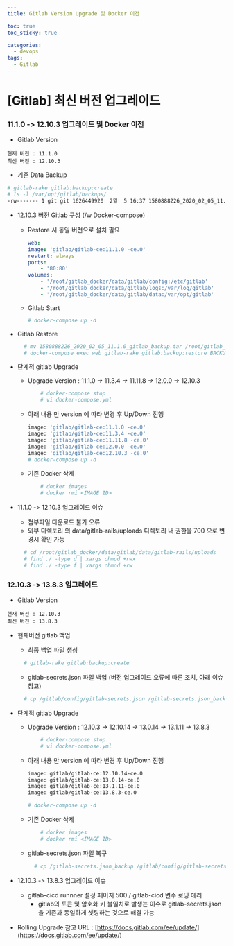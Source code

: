 ```yaml
---
title: Gitlab Version Upgrade 및 Docker 이전

toc: true
toc_sticky: true

categories:
  - devops  
tags:
  - Gitlab
---
```


# [Gitlab] 최신 버전 업그레이드


### 11.1.0 -> 12.10.3 업그레이드 및 Docker 이전
- Gitlab Version
```
현재 버전 : 11.1.0
최신 버전 : 12.10.3
```

- 기존 Data Backup
```bash
# gitlab-rake gitlab:backup:create
# ls -l /var/opt/gitlab/backups/
-rw------- 1 git git 1626449920  2월  5 16:37 1580888226_2020_02_05_11.1.0_gitlab_backup.tar
```

- 12.10.3 버전 Gitlab 구성 (/w Docker-compose)
  - Restore 시 동일 버전으로 설치 필요
    ```yaml
    web:
    image: 'gitlab/gitlab-ce:11.1.0 -ce.0'
    restart: always
    ports:
        - '80:80'
    volumes:
        - '/root/gitlab_docker/data/gitlab/config:/etc/gitlab'
        - '/root/gitlab_docker/data/gitlab/logs:/var/log/gitlab'
        - '/root/gitlab_docker/data/gitlab/data:/var/opt/gitlab'
    ```
  - Gitlab Start 
    ```bash
    # docker-compose up -d
    ```

- Gitlab Restore
  ```bash
    # mv 1580888226_2020_02_05_11.1.0_gitlab_backup.tar /root/gitlab_docker/data/gitlab/data/
    # docker-compose exec web gitlab-rake gitlab:backup:restore BACKUP=1580888226_2020_02_05_11.1.0
  ```

- 단계적 gitlab Upgrade
  - Upgrade Version : 11.1.0 -> 11.3.4 -> 11.11.8 -> 12.0.0 -> 12.10.3
    ```bash
        # docker-compose stop
        # vi docker-compose.yml
    ```
  - 아래 내용 만 version 에 따라 변경 후 Up/Down 진행
    ```bash
    image: 'gitlab/gitlab-ce:11.1.0 -ce.0'
    image: 'gitlab/gitlab-ce:11.3.4 -ce.0'
    image: 'gitlab/gitlab-ce:11.11.8 -ce.0'
    image: 'gitlab/gitlab-ce:12.0.0 -ce.0'
    image: 'gitlab/gitlab-ce:12.10.3 -ce.0'
    # docker-compose up -d
    ```
  - 기존 Docker 삭제
    ```bash  
        # docker images
        # docker rmi <IMAGE ID>
    ```
- 11.1.0 -> 12.10.3 업그레이드 이슈
  - 첨부파일 다운로드 불가 오류
  - 외부 디렉토리 의 data/gitlab-rails/uploads 디렉토리 내 권한을 700 으로 변경시 확인 가능
  ```bash
    # cd /root/gitlab_docker/data/gitlab/data/gitlab-rails/uploads
    # find ./ -type d | xargs chmod +rwx
    # find ./ -type f | xargs chmod +rw
  ```

### 12.10.3 -> 13.8.3 업그레이드

- Gitlab Version
```
현재 버전 : 12.10.3
최신 버전 : 13.8.3
```
- 현재버전 gitlab 백업
  - 최종 백업 파일 생성
  ```bash
    # gitlab-rake gitlab:backup:create
  ```
  - gitlab-secrets.json 파일 백업 (버전 업그레이드 오류에 따른 조치, 아래 이슈 참고)
  ```bash
    # cp /gitlab/config/gitlab-secrets.json /gitlab-secrets.json_backup
  ```

- 단계적 gitlab Upgrade
  - Upgrade Version : 12.10.3 -> 12.10.14 -> 13.0.14 -> 13.1.11 -> 13.8.3
    ```bash
        # docker-compose stop
        # vi docker-compose.yml
    ```
  - 아래 내용 만 version 에 따라 변경 후 Up/Down 진행
    ```bash
    image: gitlab/gitlab-ce:12.10.14-ce.0
    image: gitlab/gitlab-ce:13.0.14-ce.0
    image: gitlab/gitlab-ce:13.1.11-ce.0
    image: gitlab/gitlab-ce:13.8.3-ce.0

    # docker-compose up -d
    ```

  - 기존 Docker 삭제
    ```bash  
        # docker images
        # docker rmi <IMAGE ID>
    ```
  - gitlab-secrets.json 파일 복구
    ```bash
      # cp /gitlab-secrets.json_backup /gitlab/config/gitlab-secrets.json
    ```
- 12.10.3 -> 13.8.3 업그레이드 이슈
  - gitlab-cicd runnner 설정 페이지 500 / gitlab-cicd 변수 로딩 에러
    - gitlab의 토큰 및 암호화 키 불일치로 발생는 이슈로 gitlab-secrets.json을 기존과 동일하게 셋팅하는 것으로 해결 가능

- Rolling Upgrade 참고 URL : [https://docs.gitlab.com/ee/update/](https://docs.gitlab.com/ee/update/)